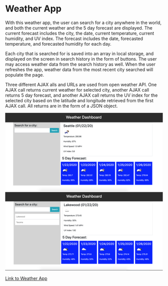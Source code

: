 # Weather App

With this weather app, the user can search for a city anywhere in the world, and both the current weather and the 5 day forecast are displayed. The current forecast includes the city, the date, current temperature, current humidity, and UV index. The forecast includes the date, forecasted temperature, and forecasted humidity for each day.
<br>

Each city that is searched for is saved into an array in local storage, and displayed on the screen in search history in the form of buttons. The user may access weather data from the search history as well.
When the user refreshes the app, weather data from the most recent city searched will populate the page.
<br>

Three different AJAX alls and URLs are used from open weather API. One AJAX call returns current weather for selected city, another AJAX call returns 5 day forecast, and another AJAX call returns the UV index for the selected city based on the latitude and longitude retrieved from the first AJAX call. All returns are in the form of a JSON object.
<br>

<img src ="./images/home.png" alt="home-page">
<img src="./images/history.png" alt="search-history">

<a href="https://sarahm16.github.io/Weather-App/">Link to Weather App</a>